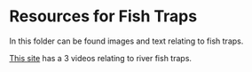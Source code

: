 # Resources for Fish Traps

In this folder can be found images and text relating to fish traps.

[This site](http://www.hauyat.ca/living/tending-and-harvesting-2/traps-and-gardens-2/fish-traps.html) has a 3 videos relating to river fish traps.
